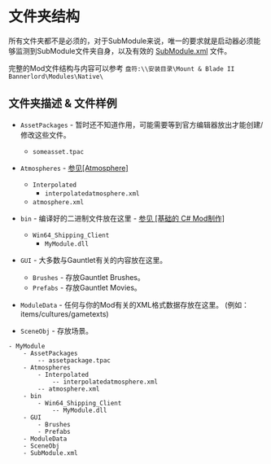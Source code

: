 # 文件夹结构

所有文件夹都不是必须的，对于SubModule来说，唯一的要求就是启动器必须能够监测到SubModule文件夹自身，以及有效的 [SubModule.xml](../_xmldocs/submodule.md) 文件。

完整的Mod文件结构与内容可以参考
 `盘符:\\安装目录\Mount & Blade II Bannerlord\Modules\Native\`


## 文件夹描述 & 文件样例

* `AssetPackages` - 暂时还不知道作用，可能需要等到官方编辑器放出才能创建/修改这些文件。
  * `someasset.tpac`
  
* `Atmospheres` -  [参见\[Atmosphere\]](../_xmldocs/atmosphere.md)
  * `Interpolated` 
    * `interpolatedatmosphere.xml`
  * `atmosphere.xml`
  
* `bin` - 编译好的二进制文件放在这里 - [参见 \[基础的 C\# Mod制作\]](../_tutorials/basic-csharp-mod.md)
  * `Win64_Shipping_Client`
    * `MyModule.dll`
	
* `GUI` - 大多数与Gauntlet有关的内容放在这里。
  * `Brushes` - 存放Gauntlet Brushes。
  * `Prefabs` - 存放Gauntlet Movies。
  
* `ModuleData` - 任何与你的Mod有关的XML格式数据存放在这里。 \(例如：items/cultures/gametexts\)

* `SceneObj` - 存放场景。

```text
- MyModule
	- AssetPackages
		-- assetpackage.tpac
	- Atmospheres
		- Interpolated
			-- interpolatedatmosphere.xml
		-- atmosphere.xml
	- bin
		- Win64_Shipping_Client
			-- MyModule.dll
    - GUI
        - Brushes
        - Prefabs
    - ModuleData
    - SceneObj
    - SubModule.xml
```
